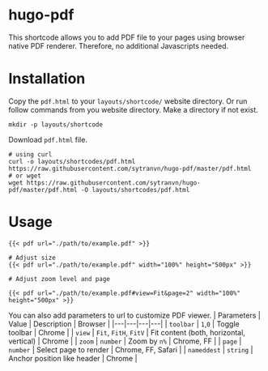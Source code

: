 # hugo-pdf
This shortcode allows you to add PDF file to your pages using browser native 
PDF renderer. Therefore, no additional Javascripts needed.

# Installation
Copy the `pdf.html` to your `layouts/shortcode/` website directory.
Or run follow commands from you website directory.
Make a directory if not exist.
```
mkdir -p layouts/shortcode
```
Download `pdf.html` file.
```
# using curl
curl -o layouts/shortcodes/pdf.html https://raw.githubusercontent.com/sytranvn/hugo-pdf/master/pdf.html
# or wget
wget https://raw.githubusercontent.com/sytranvn/hugo-pdf/master/pdf.html -O layouts/shortcodes/pdf.html 
```

# Usage
```
{{< pdf url="./path/to/example.pdf" >}}

# Adjust size
{{< pdf url="./path/to/example.pdf" width="100%" height="500px" >}}

# Adjust zoom level and page

{{< pdf url="./path/to/example.pdf#view=Fit&page=2" width="100%" height="500px" >}}
```

You can also add parameters to url to customize PDF viewer.
| Parameters  | Value  | Description  | Browser  |
|---|---|---|---|
| `toolbar`  | `1`,`0`  | Toggle toolbar  | Chrome  |
| `view`  | `Fit`, `FitH`, `FitV`  | Fit content (both, horizontal, vertical)  | Chrome  |
| `zoom`  | `number`  | Zoom by `n%`  | Chrome, FF  |
| `page`  | `number`  | Select page to render  | Chrome, FF, Safari  |
| `nameddest`  | `string`  | Anchor position like header | Chrome  |

